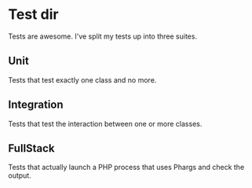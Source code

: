 # Test dir

Tests are awesome. I've split my tests up into three suites.

## Unit
Tests that test exactly one class and no more. 

## Integration
Tests that test the interaction between one or more classes.

## FullStack
Tests that actually launch a PHP process that uses Phargs and check the output.
